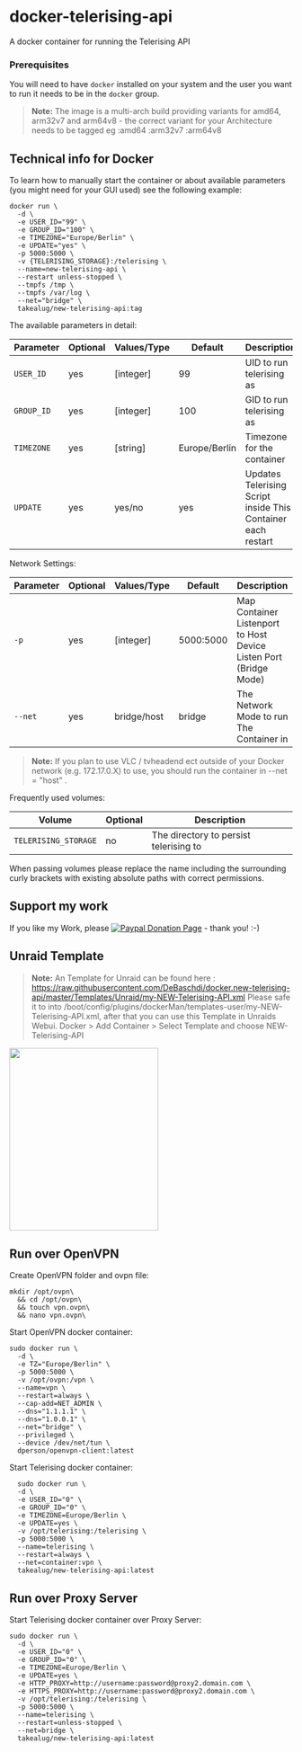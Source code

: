 # docker-telerising-api
A docker container for running the Telerising API

### Prerequisites
You will need to have `docker` installed on your system and the user you want to run it needs to be in the `docker` group.

> **Note:** The image is a multi-arch build providing variants for amd64, arm32v7 and arm64v8 - the correct variant for your Architecture needs to be tagged eg :amd64 :arm32v7 :arm64v8


## Technical info for Docker
To learn how to manually start the container or about available parameters (you might need for your GUI used) see the following example:

```
docker run \
  -d \
  -e USER_ID="99" \
  -e GROUP_ID="100" \
  -e TIMEZONE="Europe/Berlin" \
  -e UPDATE="yes" \
  -p 5000:5000 \
  -v {TELERISING_STORAGE}:/telerising \
  --name=new-telerising-api \
  --restart unless-stopped \
  --tmpfs /tmp \
  --tmpfs /var/log \
  --net="bridge" \
  takealug/new-telerising-api:tag
```

The available parameters in detail:

| Parameter | Optional | Values/Type | Default | Description |
| ---- | --- | --- | --- | --- |
| `USER_ID` | yes | [integer] | 99 | UID to run telerising as |
| `GROUP_ID` | yes | [integer] | 100 | GID to run telerising as |
| `TIMEZONE` | yes | [string] | Europe/Berlin | Timezone for the container |
| `UPDATE` | yes | yes/no | yes | Updates Telerising Script inside This Container each restart |

Network Settings:

| Parameter | Optional | Values/Type | Default | Description |
| ---- | --- | --- | --- | --- |
| `-p` | yes | [integer] | 5000:5000 | Map Container Listenport to Host Device Listen Port (Bridge Mode)|
| `--net` | yes | bridge/host | bridge | The Network Mode to run The Container in|

> **Note:** If you plan to use VLC / tvheadend ect outside of your Docker network (e.g. 172.17.0.X) to use, you should run the container in --net = "host" .

Frequently used volumes:
 
| Volume | Optional | Description |
| ---- | --- | --- |
| `TELERISING_STORAGE` | no | The directory to persist telerising to |


When passing volumes please replace the name including the surrounding curly brackets with existing absolute paths with correct permissions.

## Support my work
If you like my Work, please [![Paypal Donation Page](https://www.paypalobjects.com/en_US/i/btn/btn_donate_SM.gif)](https://paypal.me/DeBaschdi) - thank you! :-)

## Unraid Template
> **Note:** An Template for Unraid can be found here : https://raw.githubusercontent.com/DeBaschdi/docker.new-telerising-api/master/Templates/Unraid/my-NEW-Telerising-API.xml
> Please safe it to into /boot/config/plugins/dockerMan/templates-user/my-NEW-Telerising-API.xml, after that you can use this Template in Unraids Webui. Docker > Add Container > Select Template and choose NEW-Telerising-API

<img src="https://raw.githubusercontent.com/DeBaschdi/docker.new-telerising-api/master/Templates/Unraid/Screenshot.png" height="325" width="265">

## Run over OpenVPN
Create OpenVPN folder and ovpn file:

```
mkdir /opt/ovpn\
  && cd /opt/ovpn\
  && touch vpn.ovpn\
  && nano vpn.ovpn\
```

Start OpenVPN docker container:

```  
sudo docker run \
  -d \
  -e TZ="Europe/Berlin" \
  -p 5000:5000 \
  -v /opt/ovpn:/vpn \
  --name=vpn \
  --restart=always \
  --cap-add=NET_ADMIN \
  --dns="1.1.1.1" \
  --dns="1.0.0.1" \
  --net="bridge" \
  --privileged \
  --device /dev/net/tun \
  dperson/openvpn-client:latest
```
  
Start Telerising docker container:
  
``` 
  sudo docker run \
  -d \
  -e USER_ID="0" \
  -e GROUP_ID="0" \
  -e TIMEZONE=Europe/Berlin \
  -e UPDATE=yes \  
  -v /opt/telerising:/telerising \
  -p 5000:5000 \
  --name=telerising \
  --restart=always \
  --net=container:vpn \
  takealug/new-telerising-api:latest
```

## Run over Proxy Server

Start Telerising docker container over Proxy Server:
  
``` 
sudo docker run \
  -d \
  -e USER_ID="0" \
  -e GROUP_ID="0" \
  -e TIMEZONE=Europe/Berlin \
  -e UPDATE=yes \  
  -e HTTP_PROXY=http://username:password@proxy2.domain.com \
  -e HTTPS_PROXY=http://username:password@proxy2.domain.com \
  -v /opt/telerising:/telerising \
  -p 5000:5000 \
  --name=telerising \
  --restart=unless-stopped \
  --net=bridge \
  takealug/new-telerising-api:latest
```